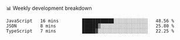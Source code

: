 📊 Weekly development breakdown
<!--START_SECTION:waka-->
```text
JavaScript   16 mins         ████████████░░░░░░░░░░░░░   48.56 % 
JSON         8 mins          ██████▒░░░░░░░░░░░░░░░░░░   25.80 % 
TypeScript   7 mins          █████▓░░░░░░░░░░░░░░░░░░░   22.25 % 
```
<!--END_SECTION:waka-->
